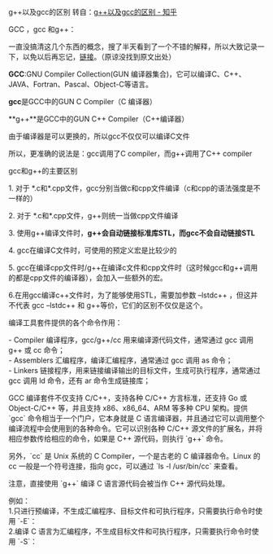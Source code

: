 g++以及gcc的区别
转自：[g++以及gcc的区别 - 知乎](https://zhuanlan.zhihu.com/p/100050970 "g++以及gcc的区别 - 知乎")

GCC ，gcc 和g++：

一直没搞清这几个东西的概念，搜了半天看到了一个不错的解释，所以大致记录一下，以免以后再忘记，[链接](https://link.zhihu.com/?target=https%3A//www.cnblogs.com/samewang/p/4774180.html "链接")。（原谅没找到原文出处）

**GCC**:GNU Compiler Collection(GUN 编译器集合)，它可以编译C、C++、JAVA、Fortran、Pascal、Object-C等语言。

**gcc**是GCC中的GUN C Compiler（C 编译器）

**g++**是GCC中的GUN C++ Compiler（C++编译器）

由于编译器是可以更换的，所以gcc不仅仅可以编译C文件

所以，更准确的说法是：gcc调用了C compiler，而g++调用了C++ compiler

gcc和g++的主要区别

1\. 对于 \*.c和\*.cpp文件，gcc分别当做c和cpp文件编译（c和cpp的语法强度是不一样的）

2\. 对于 \*.c和\*.cpp文件，g++则统一当做cpp文件编译

3\. 使用g++编译文件时，**g++会自动链接标准库STL，而gcc不会自动链接STL**

4\. gcc在编译C文件时，可使用的预定义宏是比较少的

5\. gcc在编译cpp文件时/g++在编译c文件和cpp文件时（这时候gcc和g++调用的都是cpp文件的编译器），会加入一些额外的宏。

6.在用gcc编译c++文件时，为了能够使用STL，需要加参数 –lstdc++ ，但这并不代表 gcc –lstdc++ 和 g++等价，它们的区别不仅仅是这个。

编译工具套件提供的各个命令作用：  
  
\- Compiler 编译程序，gcc/g++/cc 用来编译源代码文件，通常通过 gcc 调用 g++ 或 cc 命令；  
\- Assemblers 汇编程序，编译汇编程序，通常通过 gcc 调用 as 命令；  
\- Linkers 链接程序，用来链接编译输出的目标文件，生成可执行程序，通常通过 gcc 调用 ld 命令，还有 ar 命令生成链接库；  
  
GCC 编译套件不仅支持 C/C++，支持各种 C/C++ 方言标准，还支持 Go 或 Object-C/C++ 等，并且支持 x86、x86\_64、ARM 等多种 CPU 架构。提供 \`gcc\` 命令相当于一个门户，它本身就是 C 语言编译器，并且通过它可以调用整个编译流程中会使用到的各种命令。它可以识别各种 C/C++ 源文件的扩展名，并将相应参数传给相应的命令，如果是 C++ 源代码，则执行 \`g++\` 命令。  
  
另外，\`cc\` 是 Unix 系统的 C Compiler，一个是古老的 C 编译器命令。Linux 的 cc 一般是一个符号连接，指向 gcc，可以通过 \`ls -l /usr/bin/cc\` 来查看。  
  
注意，直接使用 \`g++\` 编译 C 语言源代码会被当作 C++ 源代码处理。  
  
例如：  
1.只进行预编译，不生成汇编程序、目标文件和可执行程序，只需要执行命令时使用 \`-E\`：  
2.编译 C 语言为汇编程序，不生成目标文件和可执行程序，只需要执行命令时使用 \`-S\`：